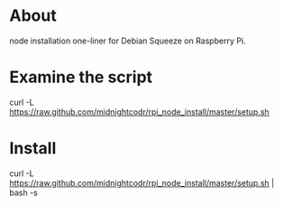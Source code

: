 # About
node installation one-liner for Debian Squeeze on Raspberry Pi.

# Examine the script
curl -L https://raw.github.com/midnightcodr/rpi_node_install/master/setup.sh

# Install
curl -L https://raw.github.com/midnightcodr/rpi_node_install/master/setup.sh | bash -s
